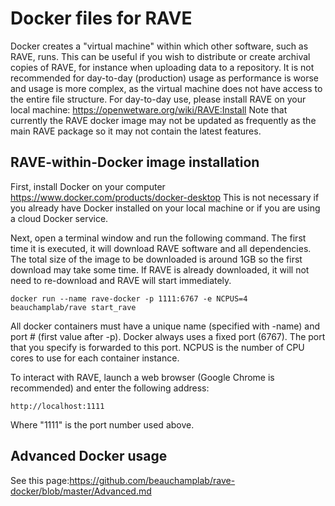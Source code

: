 # Docker files for RAVE

Docker creates a "virtual machine" within which other software, such as RAVE, runs. This can be useful if you wish to distribute or create archival copies of RAVE, for instance when uploading data to a repository. It is not recommended for day-to-day (production) usage as performance is worse and usage is more complex, as the virtual machine does not have access to the entire file structure.
For day-to-day use, please install RAVE on your local machine: https://openwetware.org/wiki/RAVE:Install
Note that currently the RAVE docker image may not be updated as frequently as the main RAVE package so it may not contain the latest features.

## RAVE-within-Docker image installation

First, install Docker on your computer https://www.docker.com/products/docker-desktop
This is not necessary if you already have Docker installed on your local machine or if you are using a cloud Docker service.

Next, open a terminal window and run the following command. The first time it is executed, it will download RAVE software and all dependencies. The total size of the image to be downloaded is around 1GB so the first download may take some time. If RAVE is already downloaded, it will not need to re-download and RAVE will start immediately. 
```
docker run --name rave-docker -p 1111:6767 -e NCPUS=4 beauchamplab/rave start_rave
```
All docker containers must have a unique name (specified with -name) and port # (first value after -p). Docker always uses a fixed port (6767). The port that you specify is forwarded to this port. NCPUS is the number of CPU cores to use for each container instance.

To interact with RAVE, launch a web browser (Google Chrome is recommended) and enter the following address:
```
http://localhost:1111
```
Where "1111" is the port number used above.

## Advanced Docker usage
See this page:https://github.com/beauchamplab/rave-docker/blob/master/Advanced.md
